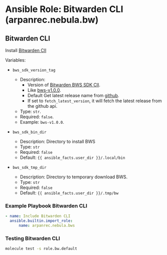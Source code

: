 # Ansible Role: Bitwarden CLI (arpanrec.nebula.bw)

## Bitwarden CLI

Install [Bitwarden ClI](https://www.npmjs.com/package/@bitwarden/cli)

Variables:

- `bws_sdk_version_tag`

  - Description:
    - Version of [Bitwarden BWS SDK ClI](https://github.com/bitwarden/sdk/releases).
    - Like [bws-v1.0.0](https://github.com/bitwarden/sdk/releases/tag/bws-v1.0.0).
    - Default Get latest release name from [github](https://api.github.com/repos/bitwarden/sdk/releases/latest).
    - If set to `fetch_latest_version`, it will fetch the latest release from the github api.
  - Type: `str`.
  - Required: `false`.
  - Example: `bws-v1.0.0`.

- `bws_sdk_bin_dir`

  - Description: Directory to install BWS
  - Type: `str`
  - Required: `false`
  - Default: `{{ ansible_facts.user_dir }}/.local/bin`

- `bws_sdk_tmp_dir`

  - Description: Directory to temporary download BWS.
  - Type: `str`
  - Required: `false`
  - Default: `{{ ansible_facts.user_dir }}/.tmp/bw`

### Example Playbook Bitwarden CLI

```yaml
- name: Include Bitwarden CLI
  ansible.builtin.import_role:
      name: arpanrec.nebula.bws
```

### Testing Bitwarden CLI

```bash
molecule test -s role.bw.default
```
